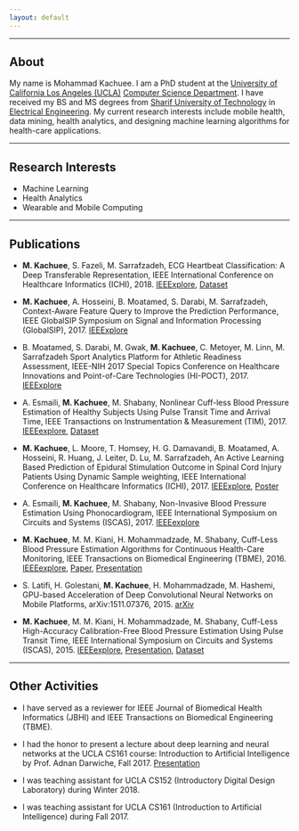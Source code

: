 ```yaml
---
layout: default
---
```


---

## About
My name is Mohammad Kachuee. I am a PhD student at the [University of California Los Angeles (UCLA)](http://www.ucla.edu/) [Computer Science Department](http://www.cs.ucla.edu/). I have received my BS and MS degrees from [Sharif University of Technology](http://sharif.edu/) in [Electrical Engineering](http://ee.sharif.edu/). My current research interests include mobile health, data mining, health analytics, and designing machine learning algorithms for health-care applications.

---

## Research Interests
- Machine Learning
- Health Analytics
- Wearable and Mobile Computing


---

## Publications

* **M. Kachuee**, S. Fazeli, M. Sarrafzadeh, ECG Heartbeat Classification: A Deep Transferable Representation, IEEE International Conference on Healthcare Informatics (ICHI), 2018. [IEEExplore](https://doi.org/10.1109/ICHI.2018.00092), [Dataset](https://www.kaggle.com/shayanfazeli/heartbeat)

* **M. Kachuee**, A. Hosseini, B. Moatamed, S. Darabi, M. Sarrafzadeh, Context-Aware Feature Query to Improve the Prediction Performance, IEEE GlobalSIP Symposium on Signal and Information Processing (GlobalSIP), 2017. [IEEExplore](https://doi.org/10.1109/GlobalSIP.2017.8309078)

* B. Moatamed, S. Darabi, M. Gwak, **M. Kachuee**, C. Metoyer, M. Linn, M. Sarrafzadeh
Sport Analytics Platform for Athletic Readiness Assessment, IEEE-NIH 2017 Special Topics Conference on Healthcare Innovations and Point-of-Care Technologies (HI-POCT), 2017. [IEEExplore](https://doi.org/10.1109/HIC.2017.8227608)

* A. Esmaili, **M. Kachuee**, M. Shabany, Nonlinear Cuff-less Blood Pressure Estimation of Healthy Subjects Using Pulse Transit Time and Arrival Time, IEEE Transactions on Instrumentation & Measurement (TIM), 2017. [IEEEexplore](https://doi.org/10.1109/TIM.2017.2745081), [Dataset](https://www.kaggle.com/mkachuee/noninvasivebp)

* **M. Kachuee**, L. Moore, T. Homsey, H. G. Damavandi, B. Moatamed, A. Hosseini, R. Huang, J. Leiter, D. Lu, M. Sarrafzadeh, An Active Learning Based Prediction of Epidural Stimulation Outcome in Spinal Cord Injury Patients Using Dynamic Sample weighting, IEEE International Conference on Healthcare Informatics (ICHI), 2017. [IEEExplore](https://doi.org/10.1109/ICHI.2017.38), [Poster](https://github.com/mkachuee/mkachuee.github.io/raw/master/papers/Poster_SCI.pdf)

* A. Esmaili, **M. Kachuee**, M. Shabany, Non-Invasive Blood Pressure Estimation Using Phonocardiogram, IEEE International Symposium on Circuits and Systems (ISCAS), 2017. [IEEEexplore](https://doi.org/10.1109/ISCAS.2017.8050240)

* **M. Kachuee**, M. M. Kiani, H. Mohammadzade, M. Shabany, Cuff-Less Blood Pressure Estimation Algorithms for Continuous Health-Care Monitoring, IEEE Transactions on Biomedical Engineering (TBME), 2016. [IEEEexplore](http://dx.doi.org/10.1109/TBME.2016.2580904), [Paper](https://github.com/mkachuee/mkachuee.github.io/blob/master/papers/Paper_TBME2016.pdf), [Presentation](https://github.com/mkachuee/mkachuee.github.io/blob/master/papers/Presentation_TBME2016.pdf)

* S. Latifi, H. Golestani, **M. Kachuee**, H. Mohammadzade, M. Hashemi, GPU-based Acceleration of Deep Convolutional Neural Networks on Mobile Platforms, arXiv:1511.07376, 2015. [arXiv](http://arxiv.org/abs/1511.07376)

* **M. Kachuee**, M. M. Kiani, H. Mohammadzade, M. Shabany, Cuff-Less High-Accuracy Calibration-Free Blood Pressure Estimation Using Pulse Transit Time, IEEE International Symposium on Circuits and Systems (ISCAS), 2015. [IEEEexplore](http://dx.doi.org/10.1109/TBME.2016.2580904), [Presentation](https://github.com/mkachuee/mkachuee.github.io/blob/master/papers/Presentation_ISCAS2015.pdf), [Dataset](https://archive.ics.uci.edu/ml/datasets/Cuff-Less+Blood+Pressure+Estimation)

---

## Other Activities

* I have served as a reviewer for IEEE Journal of Biomedical Health Informatics (JBHI) and IEEE Transactions on Biomedical Engineering (TBME).

* I had the honor to present a lecture about deep learning and neural networks at the UCLA CS161 course: Introduction to Artificial Intelligence by Prof. Adnan Darwiche, Fall 2017. [Presentation](https://github.com/mkachuee/mkachuee.github.io/raw/master/presentations/Lec_161_NN.pdf)

* I was teaching assistant for UCLA CS152 (Introductory Digital Design Laboratory) during Winter 2018.

* I was teaching assistant for UCLA CS161 (Introduction to Artificial Intelligence) during Fall 2017.

